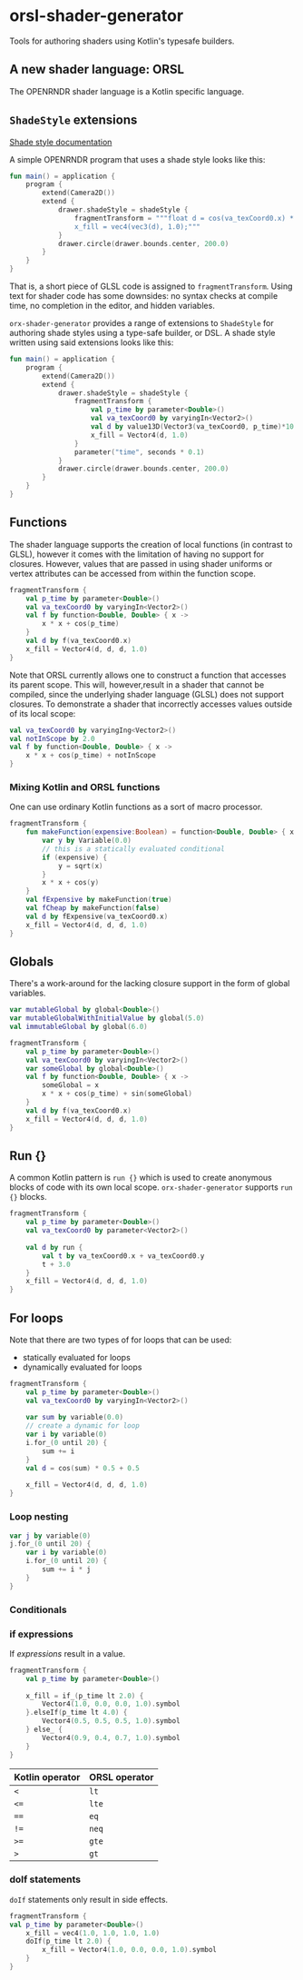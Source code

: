 # orsl-shader-generator

Tools for authoring shaders using Kotlin's typesafe builders.

## A new shader language: ORSL

The OPENRNDR shader language is a Kotlin specific language. 

## `ShadeStyle` extensions

[Shade style documentation](https://guide.openrndr.org/advancedDrawing/shadeStyles.html) 

A simple OPENRNDR program that uses a shade style looks like this:

```kotlin
fun main() = application {
    program {
        extend(Camera2D())
        extend {
            drawer.shadeStyle = shadeStyle {
                fragmentTransform = """float d = cos(va_texCoord0.x) * 0.5 + 0.5; 
                x_fill = vec4(vec3(d), 1.0);"""
            }
            drawer.circle(drawer.bounds.center, 200.0)
        }
    }
}
```
That is, a short piece of GLSL code is assigned to `fragmentTransform`. Using text for shader code has some downsides: no syntax checks at compile time, no completion in the 
editor, and hidden variables.

`orx-shader-generator` provides a range of extensions to `ShadeStyle` for authoring shade styles using a type-safe builder, or DSL. A shade style written using said extensions looks like this: 

```kotlin
fun main() = application {
    program {
        extend(Camera2D())
        extend {
            drawer.shadeStyle = shadeStyle {
                fragmentTransform {
                    val p_time by parameter<Double>()
                    val va_texCoord0 by varyingIn<Vector2>()
                    val d by value13D(Vector3(va_texCoord0, p_time)*10.0).yzw * 0.5 + Vector3(0.5)
                    x_fill = Vector4(d, 1.0)
                }
                parameter("time", seconds * 0.1)
            }
            drawer.circle(drawer.bounds.center, 200.0)
        }
    }
}
```

## Functions

The shader language supports the creation of local functions (in contrast to GLSL), however it comes with the limitation of
having no support for closures. However, values that are passed in using shader uniforms or vertex attributes can be accessed from within the function scope.

```kotlin
fragmentTransform {
    val p_time by parameter<Double>()
    val va_texCoord0 by varyingIn<Vector2>()
    val f by function<Double, Double> { x ->
        x * x + cos(p_time)
    } 
    val d by f(va_texCoord0.x)
    x_fill = Vector4(d, d, d, 1.0)
}
```

Note that ORSL currently allows one to construct a function that accesses its parent scope. This will, however,result in a shader that cannot be compiled, since the underlying shader language (GLSL) does not support closures. To demonstrate a shader that incorrectly accesses values outside of its local scope: 

```kotlin
val va_texCoord0 by varyingIng<Vector2>()
val notInScope by 2.0
val f by function<Double, Double> { x ->
    x * x + cos(p_time) + notInScope
} 
```

### Mixing Kotlin and ORSL functions

One can use ordinary Kotlin functions as a sort of macro processor.

```kotlin
fragmentTransform {
    fun makeFunction(expensive:Boolean) = function<Double, Double> { x ->
        var y by Variable(0.0)
        // this is a statically evaluated conditional
        if (expensive) {
            y = sqrt(x)
        }
        x * x + cos(y)
    }
    val fExpensive by makeFunction(true)
    val fCheap by makeFunction(false)
    val d by fExpensive(va_texCoord0.x)
    x_fill = Vector4(d, d, d, 1.0)
}
```


## Globals 

There's a work-around for the lacking closure support in the form of global variables.

```kotlin
var mutableGlobal by global<Double>()
var mutableGlobalWithInitialValue by global(5.0)
val immutableGlobal by global(6.0)
```

```kotlin
fragmentTransform {
    val p_time by parameter<Double>()
    val va_texCoord0 by varyingIn<Vector2>()
    var someGlobal by global<Double>()
    val f by function<Double, Double> { x ->
        someGlobal = x
        x * x + cos(p_time) + sin(someGlobal)
    } 
    val d by f(va_texCoord0.x)
    x_fill = Vector4(d, d, d, 1.0)
}
```

## Run {}

A common Kotlin pattern is `run {}` which is used to create anonymous blocks of code with its own local scope. `orx-shader-generator` supports `run {}` blocks.

```kotlin
fragmentTransform {
    val p_time by parameter<Double>()
    val va_texCoord0 by parameter<Vector2>()
     
    val d by run {
        val t by va_texCoord0.x + va_texCoord0.y
        t + 3.0
    }
    x_fill = Vector4(d, d, d, 1.0)
}
```

## For loops

Note that there are two types of for loops that can be used:
 * statically evaluated for loops
 * dynamically evaluated for loops

```kotlin
fragmentTransform {
    val p_time by parameter<Double>()
    val va_texCoord0 by varyingIn<Vector2>()
    
    var sum by variable(0.0)
    // create a dynamic for loop
    var i by variable(0)
    i.for_(0 until 20) {
        sum += i
    }
    val d = cos(sum) * 0.5 + 0.5
    
    x_fill = Vector4(d, d, d, 1.0)
}
```

### Loop nesting

```kotlin
var j by variable(0)
j.for_(0 until 20) {
    var i by variable(0)
    i.for_(0 until 20) {
        sum += i * j    
    }
}
```

### Conditionals

### if expressions

If _expressions_ result in a value. 

```kotlin
fragmentTransform {
    val p_time by parameter<Double>()
 
    x_fill = if_(p_time lt 2.0) {
        Vector4(1.0, 0.0, 0.0, 1.0).symbol
    }.elseIf(p_time lt 4.0) {
        Vector4(0.5, 0.5, 0.5, 1.0).symbol
    } else_ {
        Vector4(0.9, 0.4, 0.7, 1.0).symbol
    }
}
```

| Kotlin operator | ORSL operator | 
|-----------------|---------------|
| `<`             | `lt`          |
| `<=`            | `lte`         |
| `==`            | `eq`          |
| `!=`            | `neq`         |
| `>=`            | `gte`         |
|  `>`            | `gt`          |

### doIf statements

`doIf` statements only result in side effects.
```kotlin
fragmentTransform {
val p_time by parameter<Double>()
    x_fill = vec4(1.0, 1.0, 1.0, 1.0)
    doIf(p_time lt 2.0) {
        x_fill = Vector4(1.0, 0.0, 0.0, 1.0).symbol
    }
}
```
